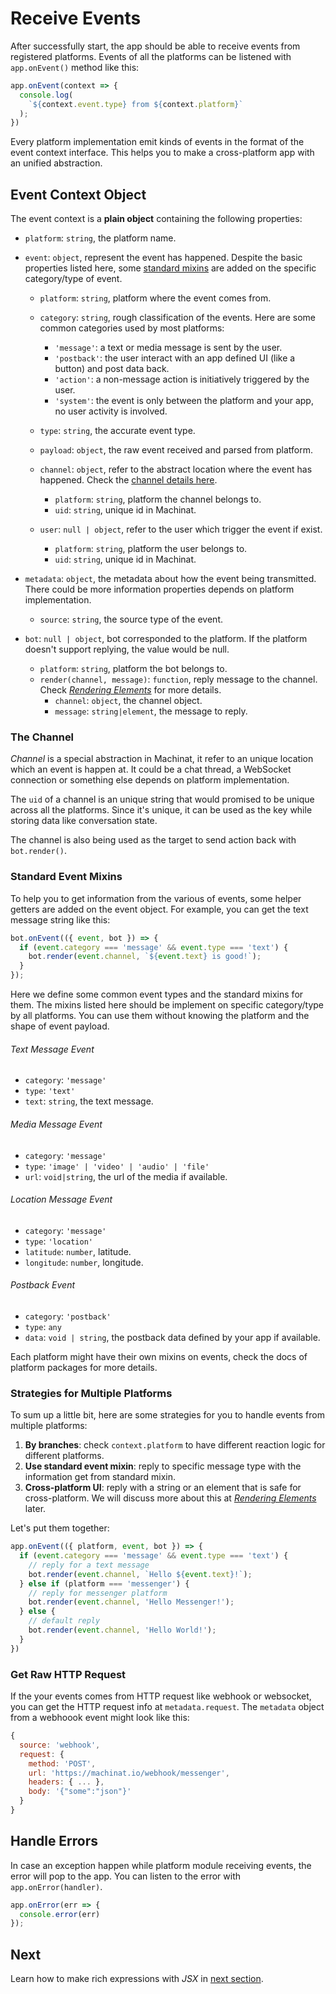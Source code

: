 # Receive Events

After successfully start, the app should be able to receive events from registered platforms. Events of all the platforms can be listened with `app.onEvent()` method like this:

```js
app.onEvent(context => {
  console.log(
    `${context.event.type} from ${context.platform}`
  );
})
```

Every platform implementation emit kinds of events in the format of the event context interface. This helps you to make a cross-platform app with an unified abstraction.

## Event Context Object

The event context is a **plain object** containing the following properties:

- `platform`: `string`, the platform name.

- `event`: `object`, represent the event has happened. Despite the basic properties listed here, some [standard mixins](#standard-event-mixins) are added on the specific category/type of event.
  - `platform`: `string`, platform where the event comes from.

  - `category`: `string`, rough classification of the events. Here are some common categories used by most platforms:
    - `'message'`: a text or media message is sent by the user.
    - `'postback'`: the user interact with an app defined UI (like a button) and post data back.
    - `'action'`: a non-message action is initiatively triggered by the user.
    - `'system'`: the event is only between the platform and your app, no user activity is involved.

  - `type`: `string`, the accurate event type.

  - `payload`: `object`, the raw event received and parsed from platform.

  - `channel`: `object`, refer to the abstract location where the event has happened. Check the [channel details here](#the-channel).
    - `platform`: `string`, platform the channel belongs to.
    - `uid`: `string`, unique id in Machinat.


  - `user`: `null | object`, refer to the user which trigger the event if exist.
    - `platform`: `string`, platform the user belongs to.
    - `uid`: `string`, unique id in Machinat.


- `metadata`: `object`, the metadata about how the event being transmitted. There could be more information properties depends on platform implementation.
  - `source`: `string`, the source type of the event.


- `bot`: `null | object`, bot corresponded to the platform. If the platform doesn't support replying, the value would be null.
  - `platform`: `string`, platform the bot belongs to.
  - `render(channel, message)`: `function`, reply message to the channel.  Check [_Rendering Elements_](rendering-elements.md) for more details.
    - `channel`: `object`, the channel object.
    - `message`: `string|element`, the message to reply.

### The Channel

_Channel_ is a special abstraction in Machinat, it refer to an unique location which an event is happen at. It could be a chat thread, a WebSocket connection or something else depends on platform implementation.

The `uid` of a channel is an unique string that would promised to be unique across all the platforms. Since it's unique, it can be used as the key while storing data like conversation state.

The channel is also being used as the target to send action back with `bot.render()`.

### Standard Event Mixins

To help you to get information from the various of events, some helper getters are added on the event object. For example, you can get the text message string like this:


```js
bot.onEvent(({ event, bot }) => {
  if (event.category === 'message' && event.type === 'text') {
    bot.render(event.channel, `${event.text} is good!`);
  }
});
```

Here we define some common event types and the standard mixins for them. The mixins listed here should be implement on specific category/type by all platforms. You can use them without knowing the platform and the shape of event payload.

###### Text Message Event
- `category`: `'message'`
- `type`: `'text'`
- `text`: `string`, the text message.


###### Media Message Event
- `category`: `'message'`
- `type`: `'image' | 'video' | 'audio' | 'file'`
- `url`: `void|string`, the url of the media if available.

###### Location Message Event
- `category`: `'message'`
- `type`: `'location'`
- `latitude`: `number`, latitude.
- `longitude`: `number`, longitude.

###### Postback Event
- `category`: `'postback'`
- `type`: `any`
- `data`: `void | string`, the postback data defined by your app if available.

Each platform might have their own mixins on events, check the docs of platform packages for more details.

### Strategies for Multiple Platforms

To sum up a little bit, here are some strategies for you to handle events from multiple platforms:

1. **By branches**: check `context.platform` to have different reaction logic for different platforms.
2. **Use standard event mixin**: reply to specific message type with the information get from standard mixin.
3. **Cross-platform UI**: reply with a string or an element that is safe for cross-platform. We will discuss more about this at [_Rendering Elements_](rendering-elements.md) later.

Let's put them together:

```js
app.onEvent(({ platform, event, bot }) => {
  if (event.category === 'message' && event.type === 'text') {
    // reply for a text message
    bot.render(event.channel, `Hello ${event.text}!`);
  } else if (platform === 'messenger') {
    // reply for messenger platform
    bot.render(event.channel, 'Hello Messenger!');
  } else {
    // default reply
    bot.render(event.channel, 'Hello World!');
  }
})
```

### Get Raw HTTP Request

If the your events comes from HTTP request like webhook or websocket, you can get the HTTP request info at `metadata.request`. The `metadata` object from a webhoook event might look like this:

```js
{
  source: 'webhook',
  request: {
    method: 'POST',
    url: 'https://machinat.io/webhook/messenger',
    headers: { ... },
    body: '{"some":"json"}'
  }
}
```

## Handle Errors

In case an exception happen while platform module receiving events, the error will pop to the app. You can listen to the error with `app.onError(handler)`.

```js
app.onError(err => {
  console.error(err)
});
```

## Next

Learn how to make rich expressions with _JSX_ in [next section](introducing-jsx.md).
